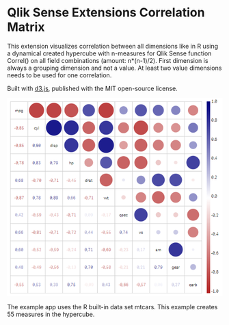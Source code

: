 Qlik Sense Extensions Correlation Matrix
========================================

This extension visualizes correlation between all dimensions like in R using a dynamical created hypercube with n-measures for Qlik Sense function Correl() on all field combinations (amount: n*(n-1)/2).
First dimension is always a grouping dimension and not a value. At least two value dimensions needs to be used for one correlation.

Built with <a href="https://github.com/mbostock/d3">d3.js</a>, published with the MIT open-source license.

![Correlation Matrix in Qlik Sense](CorrelationMatrix.PNG)

The example app uses the R built-in data set mtcars. This example creates 55 measures in the hypercube.